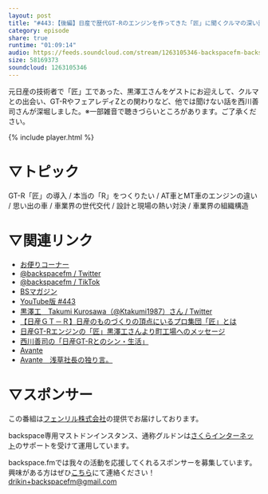 ```yaml
---
layout: post
title: "#443:【後編】日産で歴代GT-Rのエンジンを作ってきた「匠」に聞くクルマの深い話"
category: episode
share: true
runtime: "01:09:14"
audio: https://feeds.soundcloud.com/stream/1263105346-backspacefm-backspacefm-443-2.mp3
size: 58169373
soundcloud: 1263105346
---
```


元日産の技術者で「匠」工であった、黒澤工さんをゲストにお迎えして、クルマとの出会い、GT-RやフェアレディZとの関わりなど、他では聞けない話を西川善司さんが深堀しました。※一部雑音で聴きづらいところがあります。ご了承ください。

{% include player.html %}

# ▽トピック
GT-R「匠」の導入 / 本当の「R」をつくりたい / AT車とMT車のエンジンの違い / 思い出の車 / 車業界の世代交代 / 設計と現場の熱い対決 / 車業界の組織構造

# ▽関連リンク
* [お便りコーナー](https://forms.gle/qmLFRXFMjn7cZPpJ8)
* [@backspacefm / Twitter](https://twitter.com/backspacefm)
* [@backspacefm / TikTok](https://www.tiktok.com/@backspacefm)
* [BSマガジン](https://note.com/drikin/m/m55ec296b7655)
* [YouTube版 #443](https://note.com/backspacefm/n/ned5dcec3923d)
* [黒澤工　Takumi Kurosawa（@Ktakumi1987）さん / Twitter](https://twitter.com/Ktakumi1987)
* [【日産ＧＴ－Ｒ】日産のものづくりの頂点にいるプロ集団「匠」とは](https://www.iza.ne.jp/article/20160731-AYAQFOGC3JN67HM2HH45ZEXVYQ/)
* [日産GT-Rエンジンの「匠」黒澤工さんより町工場へのメッセージ](https://www.navida.ne.jp/snavi/4742_51.html)
* [西川善司の「日産GT-Rとのシン・生活」](https://www.itmedia.co.jp/news/series/26367/)
* [Avante](http://www.worldarts.co.jp/avante/index.htm)
* [Avante　浅草社長の独り言。](https://ameblo.jp/avanteauto/)

# ▽スポンサー
この番組は[フェンリル株式会社](https://www.fenrir-inc.com/jp/)の提供でお届けしております。

backspace専用マストドンインスタンス、通称グルドンは[さくらインターネット](https://www.sakura.ad.jp/)のサポートを受けて運用しています。

backspace.fmでは我々の活動を応援してくれるスポンサーを募集しています。興味がある方はぜひ[こちら](mailto:drikin+backspacefm@gmail.com)にて連絡ください！
drikin+backspacefm@gmail.com
